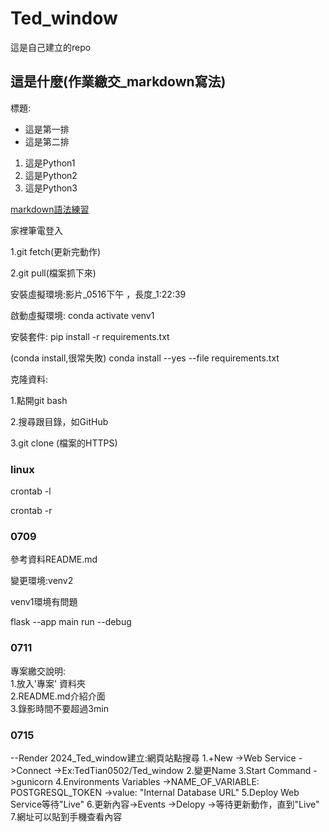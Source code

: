 # Ted_window
這是自己建立的repo

## 這是什麼(作業繳交_markdown寫法)

標題:

- 這是第一排
- 這是第二排

1. 這是Python1
2. 這是Python2
3. 這是Python3

[markdown語法練習](./markdown練習/README.md)

家裡筆電登入


1.git fetch(更新完動作)

2.git pull(檔案抓下來)

安裝虛擬環境:影片_0516下午 ，長度_1:22:39

啟動虛擬環境:
conda activate venv1

安裝套件:
pip install -r requirements.txt

(conda install,很常失敗)
conda install --yes --file requirements.txt

克隆資料:

1.點開git bash

2.搜尋跟目錄，如GitHub

3.git clone (檔案的HTTPS)

### linux

crontab -l

crontab -r

### 0709
參考資料README.md

變更環境:venv2

venv1環境有問題

flask --app main run --debug

### 0711
專案繳交說明:  
1.放入'專案' 資料夾  
2.README.md介紹介面  
3.錄影時間不要超過3min

### 0715
--Render 2024_Ted_window建立:網頁站點搜尋
1.+New ->Web Service ->Connect ->Ex:TedTian0502/Ted_window
2.變更Name
3.Start Command ->gunicorn
4.Environments Variables ->NAME_OF_VARIABLE: POSTGRESQL_TOKEN
->value: "Internal Database URL"
5.Deploy Web Service等待"Live"
6.更新內容->Events ->Delopy ->等待更新動作，直到"Live"
7.網址可以貼到手機查看內容